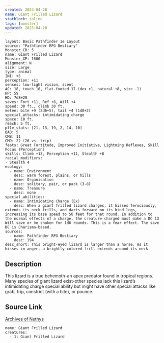 ```yaml
---
created: 2023-04-28
name: Giant Frilled Lizard
statblock: inline
tags: [monster]
updated: 2023-04-28
---
```

```statblock
layout: Basic Pathfinder 1e Layout
source: "Pathfinder RPG Bestiary"
Monster_CR: 5
name: Giant Frilled Lizard
Monster_XP: 1600
alignment: N
size: Large
type: animal
INI: +5
perception: +11
senses: low-light vision, scent
AC: 18, touch 10, flat-footed 17 (dex +1, natural +8, size -1)
HP: 59
HD: 7d8+28
saves: Fort +11, Ref +8, Will +4
speed: 30 ft., climb 30 ft.
melee: bite +9 (2d6+5), tail +4 (1d8+2)
special_attacks: intimidating charge
space: 10 ft.
reach: 5 ft.
pf1e_stats: [21, 13, 19, 2, 14, 10]
BAB: 5
CMB: 11
CMD: 22 (26 vs. trip)
feats: Great Fortitude, Improved Initiative, Lightning Reflexes, Skill Focus (Perception)
skills: Climb +13, Perception +11, Stealth +8
racial_modifiers:
- Stealth 4
ecology:
  - name: Environment
    desc: warm forest, plains, or hills
  - name: Organisation
    desc: solitary, pair, or pack (3-8)
  - name: Treasure
    desc: none
special_abilities:
  - name: Intimidating Charge (Ex)
    desc: When a giant frilled lizard charges, it hisses ferociously, extends its neck frills, and darts forward on its hind legs, increasing its base speed to 50 feet for that round. In addition to the normal effects of a charge, the creature charged must make a DC 13 Will save or be shaken for 1d6 rounds. This is a fear effect. The save DC is Charisma-based.
sources:
  - name: Pathfinder RPG Bestiary
    desc: 194
desc_short: This bright-eyed lizard is larger than a horse. As it hisses in anger, a brightly colored frill extends around its neck.
```
## Description
This lizard is a true behemoth-an apex predator found in tropical regions. Many species of giant lizard exist-other species lack this lizard’s intimidating charge special ability but might have other special attacks like grab, trip, constrict (with a bite), or pounce.
## Source Link
[Archives of Nethys](https://aonprd.com/MonsterDisplay.aspx?ItemName=Giant%20Frilled%20Lizard)
```encounter-table
name: Giant Frilled Lizard
creatures:
  - 1: Giant Frilled Lizard
```
